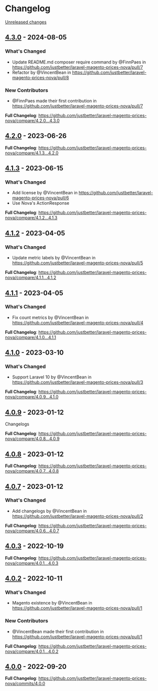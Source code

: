 # Changelog 

[Unreleased changes](https://github.com/justbetter/laravel-magento-prices-nova/compare/4.3.0...main)
## [4.3.0](https://github.com/justbetter/laravel-magento-prices-nova/releases/tag/4.3.0) - 2024-08-05

### What's Changed
* Update README.md composer require command by @FinnPaes in https://github.com/justbetter/laravel-magento-prices-nova/pull/7
* Refactor by @VincentBean in https://github.com/justbetter/laravel-magento-prices-nova/pull/8

### New Contributors
* @FinnPaes made their first contribution in https://github.com/justbetter/laravel-magento-prices-nova/pull/7

**Full Changelog**: https://github.com/justbetter/laravel-magento-prices-nova/compare/4.2.0...4.3.0

## [4.2.0](https://github.com/justbetter/laravel-magento-prices-nova/releases/tag/4.2.0) - 2023-06-26

**Full Changelog**: https://github.com/justbetter/laravel-magento-prices-nova/compare/4.1.3...4.2.0

## [4.1.3](https://github.com/justbetter/laravel-magento-prices-nova/releases/tag/4.1.3) - 2023-06-15

### What's Changed
* Add license by @VincentBean in https://github.com/justbetter/laravel-magento-prices-nova/pull/6
* Use Nova's ActionResponse

**Full Changelog**: https://github.com/justbetter/laravel-magento-prices-nova/compare/4.1.2...4.1.3

## [4.1.2](https://github.com/justbetter/laravel-magento-prices-nova/releases/tag/4.1.2) - 2023-04-05

### What's Changed
* Update metric labels by @VincentBean in https://github.com/justbetter/laravel-magento-prices-nova/pull/5


**Full Changelog**: https://github.com/justbetter/laravel-magento-prices-nova/compare/4.1.1...4.1.2

## [4.1.1](https://github.com/justbetter/laravel-magento-prices-nova/releases/tag/4.1.1) - 2023-04-05

### What's Changed
* Fix count metrics by @VincentBean in https://github.com/justbetter/laravel-magento-prices-nova/pull/4


**Full Changelog**: https://github.com/justbetter/laravel-magento-prices-nova/compare/4.1.0...4.1.1

## [4.1.0](https://github.com/justbetter/laravel-magento-prices-nova/releases/tag/4.1.0) - 2023-03-10

### What's Changed
* Support Laravel 10 by @VincentBean in https://github.com/justbetter/laravel-magento-prices-nova/pull/3


**Full Changelog**: https://github.com/justbetter/laravel-magento-prices-nova/compare/4.0.9...4.1.0

## [4.0.9](https://github.com/justbetter/laravel-magento-prices-nova/releases/tag/4.0.9) - 2023-01-12

Changelogs

**Full Changelog**: https://github.com/justbetter/laravel-magento-prices-nova/compare/4.0.8...4.0.9

## [4.0.8](https://github.com/justbetter/laravel-magento-prices-nova/releases/tag/4.0.8) - 2023-01-12

**Full Changelog**: https://github.com/justbetter/laravel-magento-prices-nova/compare/4.0.7...4.0.8

## [4.0.7](https://github.com/justbetter/laravel-magento-prices-nova/releases/tag/4.0.7) - 2023-01-12

### What's Changed
* Add changelogs by @VincentBean in https://github.com/justbetter/laravel-magento-prices-nova/pull/2


**Full Changelog**: https://github.com/justbetter/laravel-magento-prices-nova/compare/4.0.6...4.0.7

## [4.0.3](https://github.com/justbetter/laravel-magento-prices-nova/releases/tag/4.0.3) - 2022-10-19


**Full Changelog**: https://github.com/justbetter/laravel-magento-prices-nova/compare/4.0.1...4.0.3

## [4.0.2](https://github.com/justbetter/laravel-magento-prices-nova/releases/tag/4.0.2) - 2022-10-11

### What's Changed
* Magento existence by @VincentBean in https://github.com/justbetter/laravel-magento-prices-nova/pull/1

### New Contributors
* @VincentBean made their first contribution in https://github.com/justbetter/laravel-magento-prices-nova/pull/1

**Full Changelog**: https://github.com/justbetter/laravel-magento-prices-nova/compare/4.0.1...4.0.2

## [4.0.0](https://github.com/justbetter/laravel-magento-prices-nova/releases/tag/4.0.0) - 2022-09-20

**Full Changelog**: https://github.com/justbetter/laravel-magento-prices-nova/commits/4.0.0

